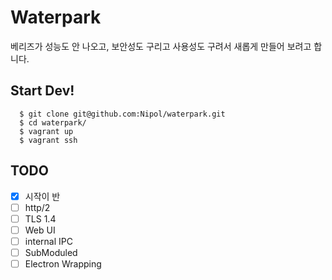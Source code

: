 Waterpark
=========

베리즈가 성능도 안 나오고, 보안성도 구리고 사용성도 구려서 새롭게 만들어 보려고 합니다.

Start Dev!
------------
```
  $ git clone git@github.com:Nipol/waterpark.git
  $ cd waterpark/
  $ vagrant up
  $ vagrant ssh
```

TODO
----

 - [x] 시작이 반
 - [ ] http/2
 - [ ] TLS 1.4
 - [ ] Web UI
 - [ ] internal IPC
 - [ ] SubModuled
 - [ ] Electron Wrapping
